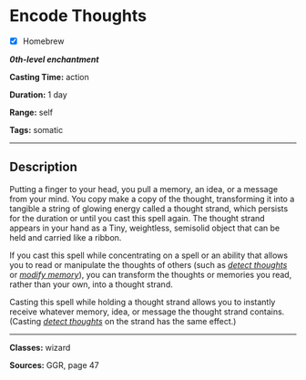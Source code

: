 # Encode Thoughts

- [x] Homebrew

***0th-level enchantment***

**Casting Time:** action

**Duration:** 1 day

**Range:** self

**Tags:** somatic

---

## Description
Putting a finger to your head, you pull a memory, an idea, or a message from your mind. You copy make a copy of the thought, transforming it into a tangible a string of glowing energy called a thought strand, which persists for the duration or until you cast this spell again. The thought strand appears in your hand as a Tiny, weightless, semisolid object that can be held and carried like a ribbon.

If you cast this spell while concentrating on a spell or an ability that allows you to read or manipulate the thoughts of others (such as *[detect thoughts](../level-2/detect-thoughts)* or *[modify memory](../level-5/modify-memory)*), you can transform the thoughts or memories you read, rather than your own, into a thought strand.

Casting this spell while holding a thought strand allows you to instantly receive whatever memory, idea, or message the thought strand contains. (Casting *[detect thoughts](../level-2/detect-thoughts)* on the strand has the same effect.)

---

**Classes:** wizard

**Sources:** GGR, page 47
